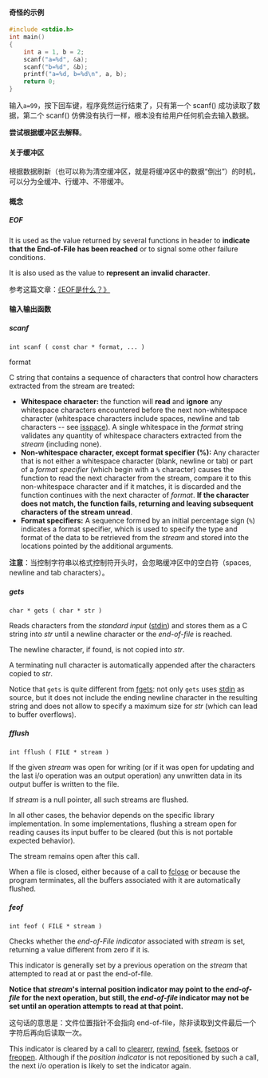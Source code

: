 #### 奇怪的示例

```c
#include <stdio.h>
int main()
{
    int a = 1, b = 2;
    scanf("a=%d", &a);
    scanf("b=%d", &b);
    printf("a=%d, b=%d\n", a, b);
    return 0;
}
```

输入`a=99`，按下回车键，程序竟然运行结束了，只有第一个 scanf() 成功读取了数据，第二个 scanf() 仿佛没有执行一样，根本没有给用户任何机会去输入数据。

**尝试根据缓冲区去解释**。

#### 关于缓冲区

根据数据刷新（也可以称为清空缓冲区，就是将缓冲区中的数据“倒出”）的时机，可以分为全缓冲、行缓冲、不带缓冲。

#### 概念

##### EOF

It is used as the value returned by several functions in header [<cstdio>](http://www.cplusplus.com/cstdio) to **indicate that the End-of-File has been reached** or to signal some other failure conditions.

It is also used as the value to **represent an invalid character**.

参考这篇文章：[《EOF是什么？》](http://www.ruanyifeng.com/blog/2011/11/eof.html)

#### 输入输出函数

##### scanf

`int scanf ( const char * format, ... )`

format

C string that contains a sequence of characters that control how characters extracted from the stream are treated:

- **Whitespace character:** the function will **read** and **ignore** any whitespace characters encountered before the next non-whitespace character (whitespace characters include spaces, newline and tab characters -- see [isspace](http://www.cplusplus.com/isspace)). A single whitespace in the *format* string validates any quantity of whitespace characters extracted from the *stream* (including none).
- **Non-whitespace character, except format specifier (%):** Any character that is not either a whitespace character (blank, newline or tab) or part of a *format specifier* (which begin with a `%` character) causes the function to read the next character from the stream, compare it to this non-whitespace character and if it matches, it is discarded and the function continues with the next character of *format*. **If the character does not match, the function fails, returning and leaving subsequent characters of the stream unread**.
- **Format specifiers:** A sequence formed by an initial percentage sign (`%`) indicates a format specifier, which is used to specify the type and format of the data to be retrieved from the *stream* and stored into the locations pointed by the additional arguments.

**注意**：当控制字符串以格式控制符开头时，会忽略缓冲区中的空白符（spaces, newline and tab characters）。

##### gets

`char * gets ( char * str )`

Reads characters from the *standard input* ([stdin](http://www.cplusplus.com/stdin)) and stores them as a C string into *str* until a newline character or the *end-of-file* is reached.

The newline character, if found, is not copied into *str*.

A terminating null character is automatically appended after the characters copied to *str*.

Notice that `gets` is quite different from [fgets](http://www.cplusplus.com/fgets): not only `gets` uses [stdin](http://www.cplusplus.com/stdin) as source, but it does not include the ending newline character in the resulting string and does not allow to specify a maximum size for *str* (which can lead to buffer overflows).

##### fflush

`int fflush ( FILE * stream )`

If the given *stream* was open for writing (or if it was open for updating and the last i/o operation was an output operation) any unwritten data in its output buffer is written to the file.

If *stream* is a null pointer, all such streams are flushed.

In all other cases, the behavior depends on the specific library implementation. In some implementations, flushing a stream open for reading causes its input buffer to be cleared (but this is not portable expected behavior).

The stream remains open after this call.

When a file is closed, either because of a call to [fclose](http://www.cplusplus.com/fclose) or because the program terminates, all the buffers associated with it are automatically flushed.

##### feof

`int feof ( FILE * stream )`

Checks whether the *end-of-File indicator* associated with *stream* is set, returning a value different from zero if it is.

This indicator is generally set by a previous operation on the *stream* that attempted to read at or past the end-of-file.

**Notice that *stream*'s internal position indicator may point to the *end-of-file* for the next operation, but still, the *end-of-file* indicator may not be set until an operation attempts to read at that point.**

这句话的意思是：文件位置指针不会指向 end-of-file，除非读取到文件最后一个字符后再向后读取一次。

This indicator is cleared by a call to [clearerr](http://www.cplusplus.com/clearerr), [rewind](http://www.cplusplus.com/rewind), [fseek](http://www.cplusplus.com/fseek), [fsetpos](http://www.cplusplus.com/fsetpos) or [freopen](http://www.cplusplus.com/freopen). Although if the *position indicator* is not repositioned by such a call, the next i/o operation is likely to set the indicator again.
